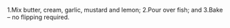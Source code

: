 1.Mix butter, cream, garlic, mustard and lemon;
2.Pour over fish; and
3.Bake – no flipping required.


